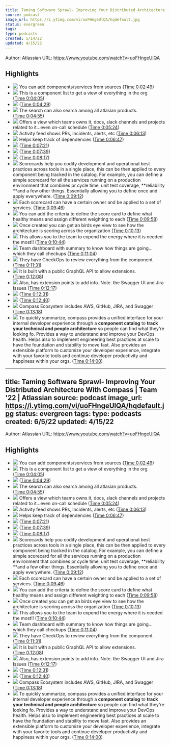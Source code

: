```yaml
---
title: Taming Software Sprawl- Improving Your Distributed Architecture With Compass | Team '22 | Atlassian
source: podcast
image_url: https://i.ytimg.com/vi/uoFHngeUlQA/hqdefault.jpg
status: evergreen
tags: 
type: podcasts
created: 5/14/22
updated: 4/15/22
---
```


Author: Atlassian
URL: https://www.youtube.com/watch?v=uoFHngeUlQA

## Highlights
- ![](https://s3.amazonaws.com/images.staging.reclipped.com/thumbnails/06eb15e1b87e405e29797876da2b1c08_169.jpeg)
  You can add components/services from sources ([Time 0:02:49](https://reclipped.com/a/Ouh47LxeEeysEU9xmasOVw#169))
- ![](https://s3.amazonaws.com/images.staging.reclipped.com/thumbnails/06eb15e1b87e405e29797876da2b1c08_245.jpeg) 
  This is a component list to get a view of everything in the org ([Time 0:04:05](https://reclipped.com/a/Ouh47LxeEeysEU9xmasOVw#245))
- ![](https://s3.amazonaws.com/images.staging.reclipped.com/thumbnails/06eb15e1b87e405e29797876da2b1c08_269.jpeg) ([Time 0:04:29](https://reclipped.com/a/Ouh47LxeEeysEU9xmasOVw#269))
- ![](https://s3.amazonaws.com/images.staging.reclipped.com/thumbnails/06eb15e1b87e405e29797876da2b1c08_295.jpeg)
  The search can also search among all atlasian products. ([Time 0:04:55](https://reclipped.com/a/Ouh47LxeEeysEU9xmasOVw#295))
- ![](https://s3.amazonaws.com/images.staging.reclipped.com/thumbnails/06eb15e1b87e405e29797876da2b1c08_324.jpeg)
  Offers a view which teams owns it, docs, slack channels and projects related to it...even on-call schedule ([Time 0:05:24](https://reclipped.com/a/Ouh47LxeEeysEU9xmasOVw#324))
- ![](https://s3.amazonaws.com/images.staging.reclipped.com/thumbnails/06eb15e1b87e405e29797876da2b1c08_373.jpeg)
  Activity feed shows PRs, Incidents, alerts, etc ([Time 0:06:13](https://reclipped.com/a/Ouh47LxeEeysEU9xmasOVw#373))
- ![](https://s3.amazonaws.com/images.staging.reclipped.com/thumbnails/06eb15e1b87e405e29797876da2b1c08_407.jpeg)
  Helps keep track of dependencies ([Time 0:06:47](https://reclipped.com/a/Ouh47LxeEeysEU9xmasOVw#407))
- ![](https://s3.amazonaws.com/images.staging.reclipped.com/thumbnails/06eb15e1b87e405e29797876da2b1c08_441.jpeg) ([Time 0:07:21](https://reclipped.com/a/Ouh47LxeEeysEU9xmasOVw#441))
- ![](https://s3.amazonaws.com/images.staging.reclipped.com/thumbnails/06eb15e1b87e405e29797876da2b1c08_459.jpeg) ([Time 0:07:39](https://reclipped.com/a/Ouh47LxeEeysEU9xmasOVw#459))
- ![](https://s3.amazonaws.com/images.staging.reclipped.com/thumbnails/06eb15e1b87e405e29797876da2b1c08_497.jpeg) ([Time 0:08:17](https://reclipped.com/a/Ouh47LxeEeysEU9xmasOVw#497))
- ![](https://s3.amazonaws.com/images.staging.reclipped.com/thumbnails/06eb15e1b87e405e29797876da2b1c08_552.jpeg)
  Scorecards help you codify development and operational best practices across tools in a single place, this can be then applied to every component being tracked in the catalog.
  For example, you can define a simple scorecard for all the services running on a production environment that combines pr cycle time, unit test coverage, **reliability **and a few other things.
  Essentially allowing you to define once and apply everywhere. ([Time 0:09:12](https://reclipped.com/a/Ouh47LxeEeysEU9xmasOVw#552))
- ![](https://s3.amazonaws.com/images.staging.reclipped.com/thumbnails/06eb15e1b87e405e29797876da2b1c08_586.jpeg) 
  Each scorecard can have a certain owner and be applied to a set of services. ([Time 0:09:46](https://reclipped.com/a/Ouh47LxeEeysEU9xmasOVw#586))
- ![](https://s3.amazonaws.com/images.staging.reclipped.com/thumbnails/06eb15e1b87e405e29797876da2b1c08_598.jpeg) 
  You can add the criteria to define the score card to define what healthy means and assign different weighting to each ([Time 0:09:58](https://reclipped.com/a/Ouh47LxeEeysEU9xmasOVw#598))
- ![](https://s3.amazonaws.com/images.staging.reclipped.com/thumbnails/06eb15e1b87e405e29797876da2b1c08_613.jpeg)
  Once created you can get an birds eye view to see how the architecture is scoring across the organization ([Time 0:10:13](https://reclipped.com/a/Ouh47LxeEeysEU9xmasOVw#613))
- ![](https://s3.amazonaws.com/images.staging.reclipped.com/thumbnails/06eb15e1b87e405e29797876da2b1c08_644.jpeg)
  This allows you to the team to expend the energy where it is needed the most!! ([Time 0:10:44](https://reclipped.com/a/Ouh47LxeEeysEU9xmasOVw#644))
- ![](https://s3.amazonaws.com/images.staging.reclipped.com/thumbnails/06eb15e1b87e405e29797876da2b1c08_664.jpeg)
  Team dashboard with summary to know how things are going... which they call checkups ([Time 0:11:04](https://reclipped.com/a/Ouh47LxeEeysEU9xmasOVw#664))
- ![](https://s3.amazonaws.com/images.staging.reclipped.com/thumbnails/06eb15e1b87e405e29797876da2b1c08_691.jpeg)
  They have CheckOps to review everything from the component ([Time 0:11:31](https://reclipped.com/a/Ouh47LxeEeysEU9xmasOVw#691))
- ![](https://s3.amazonaws.com/images.staging.reclipped.com/thumbnails/06eb15e1b87e405e29797876da2b1c08_728.jpeg)
  It is built with a public GraphQL API to allow extensions. ([Time 0:12:08](https://reclipped.com/a/Ouh47LxeEeysEU9xmasOVw#728))
- ![](https://s3.amazonaws.com/images.staging.reclipped.com/thumbnails/06eb15e1b87e405e29797876da2b1c08_737.jpeg)
  Also, has extension points to add info. Note. the Swagger UI and Jira Issues ([Time 0:12:17](https://reclipped.com/a/Ouh47LxeEeysEU9xmasOVw#737))
- ![](https://s3.amazonaws.com/images.staging.reclipped.com/thumbnails/06eb15e1b87e405e29797876da2b1c08_751.jpeg) ([Time 0:12:31](https://reclipped.com/a/Ouh47LxeEeysEU9xmasOVw#751))
- ![](https://s3.amazonaws.com/images.staging.reclipped.com/thumbnails/06eb15e1b87e405e29797876da2b1c08_760.jpeg) ([Time 0:12:40](https://reclipped.com/a/Ouh47LxeEeysEU9xmasOVw#760))
- ![](https://s3.amazonaws.com/images.staging.reclipped.com/thumbnails/06eb15e1b87e405e29797876da2b1c08_798.jpeg)
  Compass Ecosystem includes AWS, GitHub, JIRA, and Swagger ([Time 0:13:18](https://reclipped.com/a/Ouh47LxeEeysEU9xmasOVw#798))
- ![](https://s3.amazonaws.com/images.staging.reclipped.com/thumbnails/06eb15e1b87e405e29797876da2b1c08_840.jpeg)
  To quickly summarize, compass provides a unified interface for your internal developer experience through a **component catalog** to **track your technical and people architecture** so people can find what they're looking fo.
  Provides a way to understand and improve your
  DevOps health.
  Helps also to implement engineering best practices at scale to have the foundation and stability to move fast.
  Also provides an extensible platform to customize your developer experience, integrate with your favorite tools and continue developer productivity and happiness within your orgs. ([Time 0:14:00](https://reclipped.com/a/Ouh47LxeEeysEU9xmasOVw#840))
---
title: Taming Software Sprawl- Improving Your Distributed Architecture With Compass | Team '22 | Atlassian
source: podcast
image_url: https://i.ytimg.com/vi/uoFHngeUlQA/hqdefault.jpg
status: evergreen
tags: 
type: podcasts
created: 6/5/22
updated: 4/15/22
---

Author: Atlassian
URL: https://www.youtube.com/watch?v=uoFHngeUlQA

## Highlights
- ![](https://s3.amazonaws.com/images.staging.reclipped.com/thumbnails/06eb15e1b87e405e29797876da2b1c08_169.jpeg)
  You can add components/services from sources ([Time 0:02:49](https://reclipped.com/a/Ouh47LxeEeysEU9xmasOVw#169))
- ![](https://s3.amazonaws.com/images.staging.reclipped.com/thumbnails/06eb15e1b87e405e29797876da2b1c08_245.jpeg) 
  This is a component list to get a view of everything in the org ([Time 0:04:05](https://reclipped.com/a/Ouh47LxeEeysEU9xmasOVw#245))
- ![](https://s3.amazonaws.com/images.staging.reclipped.com/thumbnails/06eb15e1b87e405e29797876da2b1c08_269.jpeg) ([Time 0:04:29](https://reclipped.com/a/Ouh47LxeEeysEU9xmasOVw#269))
- ![](https://s3.amazonaws.com/images.staging.reclipped.com/thumbnails/06eb15e1b87e405e29797876da2b1c08_295.jpeg)
  The search can also search among all atlasian products. ([Time 0:04:55](https://reclipped.com/a/Ouh47LxeEeysEU9xmasOVw#295))
- ![](https://s3.amazonaws.com/images.staging.reclipped.com/thumbnails/06eb15e1b87e405e29797876da2b1c08_324.jpeg)
  Offers a view which teams owns it, docs, slack channels and projects related to it...even on-call schedule ([Time 0:05:24](https://reclipped.com/a/Ouh47LxeEeysEU9xmasOVw#324))
- ![](https://s3.amazonaws.com/images.staging.reclipped.com/thumbnails/06eb15e1b87e405e29797876da2b1c08_373.jpeg)
  Activity feed shows PRs, Incidents, alerts, etc ([Time 0:06:13](https://reclipped.com/a/Ouh47LxeEeysEU9xmasOVw#373))
- ![](https://s3.amazonaws.com/images.staging.reclipped.com/thumbnails/06eb15e1b87e405e29797876da2b1c08_407.jpeg)
  Helps keep track of dependencies ([Time 0:06:47](https://reclipped.com/a/Ouh47LxeEeysEU9xmasOVw#407))
- ![](https://s3.amazonaws.com/images.staging.reclipped.com/thumbnails/06eb15e1b87e405e29797876da2b1c08_441.jpeg) ([Time 0:07:21](https://reclipped.com/a/Ouh47LxeEeysEU9xmasOVw#441))
- ![](https://s3.amazonaws.com/images.staging.reclipped.com/thumbnails/06eb15e1b87e405e29797876da2b1c08_459.jpeg) ([Time 0:07:39](https://reclipped.com/a/Ouh47LxeEeysEU9xmasOVw#459))
- ![](https://s3.amazonaws.com/images.staging.reclipped.com/thumbnails/06eb15e1b87e405e29797876da2b1c08_497.jpeg) ([Time 0:08:17](https://reclipped.com/a/Ouh47LxeEeysEU9xmasOVw#497))
- ![](https://s3.amazonaws.com/images.staging.reclipped.com/thumbnails/06eb15e1b87e405e29797876da2b1c08_552.jpeg)
  Scorecards help you codify development and operational best practices across tools in a single place, this can be then applied to every component being tracked in the catalog.
  For example, you can define a simple scorecard for all the services running on a production environment that combines pr cycle time, unit test coverage, **reliability **and a few other things.
  Essentially allowing you to define once and apply everywhere. ([Time 0:09:12](https://reclipped.com/a/Ouh47LxeEeysEU9xmasOVw#552))
- ![](https://s3.amazonaws.com/images.staging.reclipped.com/thumbnails/06eb15e1b87e405e29797876da2b1c08_586.jpeg) 
  Each scorecard can have a certain owner and be applied to a set of services. ([Time 0:09:46](https://reclipped.com/a/Ouh47LxeEeysEU9xmasOVw#586))
- ![](https://s3.amazonaws.com/images.staging.reclipped.com/thumbnails/06eb15e1b87e405e29797876da2b1c08_598.jpeg) 
  You can add the criteria to define the score card to define what healthy means and assign different weighting to each ([Time 0:09:58](https://reclipped.com/a/Ouh47LxeEeysEU9xmasOVw#598))
- ![](https://s3.amazonaws.com/images.staging.reclipped.com/thumbnails/06eb15e1b87e405e29797876da2b1c08_613.jpeg)
  Once created you can get an birds eye view to see how the architecture is scoring across the organization ([Time 0:10:13](https://reclipped.com/a/Ouh47LxeEeysEU9xmasOVw#613))
- ![](https://s3.amazonaws.com/images.staging.reclipped.com/thumbnails/06eb15e1b87e405e29797876da2b1c08_644.jpeg)
  This allows you to the team to expend the energy where it is needed the most!! ([Time 0:10:44](https://reclipped.com/a/Ouh47LxeEeysEU9xmasOVw#644))
- ![](https://s3.amazonaws.com/images.staging.reclipped.com/thumbnails/06eb15e1b87e405e29797876da2b1c08_664.jpeg)
  Team dashboard with summary to know how things are going... which they call checkups ([Time 0:11:04](https://reclipped.com/a/Ouh47LxeEeysEU9xmasOVw#664))
- ![](https://s3.amazonaws.com/images.staging.reclipped.com/thumbnails/06eb15e1b87e405e29797876da2b1c08_691.jpeg)
  They have CheckOps to review everything from the component ([Time 0:11:31](https://reclipped.com/a/Ouh47LxeEeysEU9xmasOVw#691))
- ![](https://s3.amazonaws.com/images.staging.reclipped.com/thumbnails/06eb15e1b87e405e29797876da2b1c08_728.jpeg)
  It is built with a public GraphQL API to allow extensions. ([Time 0:12:08](https://reclipped.com/a/Ouh47LxeEeysEU9xmasOVw#728))
- ![](https://s3.amazonaws.com/images.staging.reclipped.com/thumbnails/06eb15e1b87e405e29797876da2b1c08_737.jpeg)
  Also, has extension points to add info. Note. the Swagger UI and Jira Issues ([Time 0:12:17](https://reclipped.com/a/Ouh47LxeEeysEU9xmasOVw#737))
- ![](https://s3.amazonaws.com/images.staging.reclipped.com/thumbnails/06eb15e1b87e405e29797876da2b1c08_751.jpeg) ([Time 0:12:31](https://reclipped.com/a/Ouh47LxeEeysEU9xmasOVw#751))
- ![](https://s3.amazonaws.com/images.staging.reclipped.com/thumbnails/06eb15e1b87e405e29797876da2b1c08_760.jpeg) ([Time 0:12:40](https://reclipped.com/a/Ouh47LxeEeysEU9xmasOVw#760))
- ![](https://s3.amazonaws.com/images.staging.reclipped.com/thumbnails/06eb15e1b87e405e29797876da2b1c08_798.jpeg)
  Compass Ecosystem includes AWS, GitHub, JIRA, and Swagger ([Time 0:13:18](https://reclipped.com/a/Ouh47LxeEeysEU9xmasOVw#798))
- ![](https://s3.amazonaws.com/images.staging.reclipped.com/thumbnails/06eb15e1b87e405e29797876da2b1c08_840.jpeg)
  To quickly summarize, compass provides a unified interface for your internal developer experience through a **component catalog** to **track your technical and people architecture** so people can find what they're looking fo.
  Provides a way to understand and improve your
  DevOps health.
  Helps also to implement engineering best practices at scale to have the foundation and stability to move fast.
  Also provides an extensible platform to customize your developer experience, integrate with your favorite tools and continue developer productivity and happiness within your orgs. ([Time 0:14:00](https://reclipped.com/a/Ouh47LxeEeysEU9xmasOVw#840))
